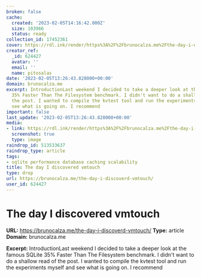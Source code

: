 ```yaml
---
broken: false
cache:
  created: '2023-02-05T14:16:42.000Z'
  size: 103966
  status: ready
collection_id: 17452361
cover: https://rdl.ink/render/https%3A%2F%2Fbrunocalza.me%2Fthe-day-i-discoverd-vmtouch%2F
creator_ref:
  _id: 624427
  avatar: ''
  email: ''
  name: pitosalas
date: '2023-02-05T13:26:43.828000+00:00'
domain: brunocalza.me
excerpt: IntroductionLast weekend I decided to take a deeper look at the famous SQLite
  35% Faster Than The Filesystem benchmark. I didn't want to do a shallow read of
  the post. I wanted to compile the kvtest tool and run the experiments myself and
  see what is going on. I recommend
important: false
last_update: '2023-02-05T13:26:43.828000+00:00'
media:
- link: https://rdl.ink/render/https%3A%2F%2Fbrunocalza.me%2Fthe-day-i-discoverd-vmtouch%2F
  screenshot: true
  type: image
raindrop_id: 513533637
raindrop_type: article
tags:
- sqlite performance database caching scalability
title: The day I discovered vmtouch
type: drop
url: https://brunocalza.me/the-day-i-discoverd-vmtouch/
user_id: 624427
---
```


# The day I discovered vmtouch

**URL:** https://brunocalza.me/the-day-i-discoverd-vmtouch/
**Type:** article
**Domain:** brunocalza.me

**Excerpt:** IntroductionLast weekend I decided to take a deeper look at the famous SQLite 35% Faster Than The Filesystem benchmark. I didn't want to do a shallow read of the post. I wanted to compile the kvtest tool and run the experiments myself and see what is going on. I recommend
